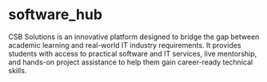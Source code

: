 # software_hub
CSB Solutions is an innovative platform designed to bridge the gap between academic learning and real-world IT industry requirements. It provides students with access to practical software and IT services, live mentorship, and hands-on project assistance to help them gain career-ready technical skills.
